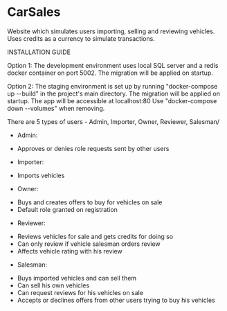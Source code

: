 # CarSales

Website which simulates users importing, selling and reviewing vehicles. Uses credits as a currency to simulate transactions.

INSTALLATION GUIDE

Option 1: The development environment uses local SQL server and a redis docker container on port 5002.
The migration will be applied on startup.

Option 2: The staging environment is set up by running "docker-compose up --build" in the project's main directory.
The migration will be applied on startup.
The app will be accessible at localhost:80
Use "docker-compose down --volumes" when removing.

There are 5 types of users - Admin, Importer, Owner, Reviewer, Salesman/

- Admin:
 + Approves or denies role requests sent by other users
- Importer:
 + Imports vehicles
- Owner:
 + Buys and creates offers to buy for vehicles on sale
 + Default role granted on registration
- Reviewer:
 + Reviews vehicles for sale and gets credits for doing so
 + Can only review if vehicle salesman orders review
 + Affects vehicle rating with his review
- Salesman:
 + Buys imported vehicles and can sell them
 + Can sell his own vehicles
 + Can request reviews for his vehicles on sale
 + Accepts or declines offers from other users trying to buy his vehicles


